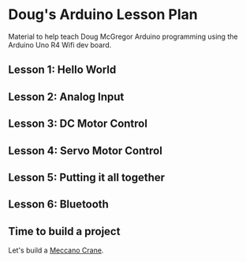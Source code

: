 # Doug's Arduino Lesson Plan
Material to help teach Doug McGregor Arduino programming using the Arduino Uno R4 Wifi dev board. 


## Lesson 1: Hello World


## Lesson 2: Analog Input


## Lesson 3: DC Motor Control


## Lesson 4: Servo Motor Control


## Lesson 5: Putting it all together


## Lesson 6: Bluetooth



## Time to build a project
Let's build a [Meccano Crane](https://github.com/theAgingApprentice/MeccanoCrane).

